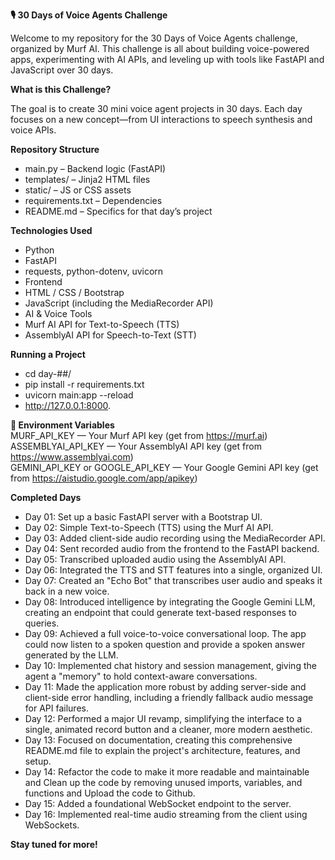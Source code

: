 **🎙️ 30 Days of Voice Agents Challenge** 

Welcome to my repository for the 30 Days of Voice Agents challenge, organized by Murf AI. This challenge is all about building voice-powered apps, experimenting with AI APIs, and leveling up with tools like FastAPI and JavaScript over 30 days.

**What is this Challenge?** 

The goal is to create 30 mini voice agent projects in 30 days. Each day focuses on a new concept—from UI interactions to speech synthesis and voice APIs.

**Repository Structure**

- main.py – Backend logic (FastAPI)
- templates/ – Jinja2 HTML files
- static/ – JS or CSS assets
- requirements.txt – Dependencies
- README.md – Specifics for that day’s project

**Technologies Used**

- Python
- FastAPI
- requests, python-dotenv, uvicorn
- Frontend
- HTML / CSS / Bootstrap
- JavaScript (including the MediaRecorder API)
- AI & Voice Tools
- Murf AI API for Text-to-Speech (TTS)
- AssemblyAI API for Speech-to-Text (STT)

**Running a Project**

- cd day-##/
- pip install -r requirements.txt
- uvicorn main:app --reload
- http://127.0.0.1:8000.

**🧠 Environment Variables**<br>
MURF_API_KEY — Your Murf API key (get from https://murf.ai) <br>
ASSEMBLYAI_API_KEY — Your AssemblyAI API key (get from https://www.assemblyai.com)<br>
GEMINI_API_KEY or GOOGLE_API_KEY — Your Google Gemini API key (get from https://aistudio.google.com/app/apikey) <br>


**Completed Days**

- Day 01: Set up a basic FastAPI server with a Bootstrap UI. <br>
- Day 02: Simple Text-to-Speech (TTS) using the Murf AI API. <br>
- Day 03: Added client-side audio recording using the MediaRecorder API. <br>
- Day 04: Sent recorded audio from the frontend to the FastAPI backend. <br>
- Day 05: Transcribed uploaded audio using the AssemblyAI API. <br>
- Day 06: Integrated the TTS and STT features into a single, organized UI. <br>
- Day 07: Created an "Echo Bot" that transcribes user audio and speaks it back in a new voice. <br>
- Day 08: Introduced intelligence by integrating the Google Gemini LLM, creating an endpoint that could generate text-based responses to queries.<br>
- Day 09: Achieved a full voice-to-voice conversational loop. The app could now listen to a spoken question and provide a spoken answer generated by the LLM.<br>
- Day 10: Implemented chat history and session management, giving the agent a "memory" to hold context-aware conversations.<br>
- Day 11: Made the application more robust by adding server-side and client-side error handling, including a friendly fallback audio message for API failures.<br>
- Day 12: Performed a major UI revamp, simplifying the interface to a single, animated record button and a cleaner, more modern aesthetic.<br>
- Day 13: Focused on documentation, creating this comprehensive README.md file to explain the project's architecture, features, and setup.<br>
- Day 14: Refactor the code to make it more readable and maintainable and Clean up the code by removing unused imports, variables, and functions and Upload the       code to Github.<br>
- Day 15: Added a foundational WebSocket endpoint to the server.<br>
- Day 16: Implemented real-time audio streaming from the client using WebSockets.<br>

**Stay tuned for more!**
